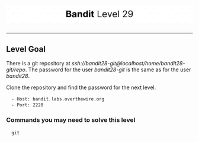 # ![Bandit Level 29](https://github.com/YunusEmreAlps/Scenarios/blob/master/ctf-bandit/assets/Bandit29.png?raw=true)

---

## Level Goal

There is a git repository at *ssh://bandit28-git@localhost/home/bandit28-git/repo*. The password for the user *bandit28-git* is the same as for the user *bandit28*.

Clone the repository and find the password for the next level.

``` {.sh}
  - Host: bandit.labs.overthewire.org
  - Port: 2220
```

### Commands you may need to solve this level

``` {.sh}
  git
```
